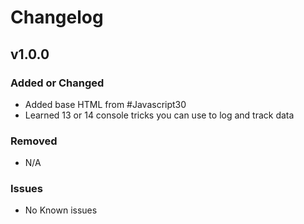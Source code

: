 # Changelog

## v1.0.0

### Added or Changed
- Added base HTML from #Javascript30
- Learned 13 or 14 console tricks you can use to log and track data

### Removed

- N/A

### Issues

- No Known issues